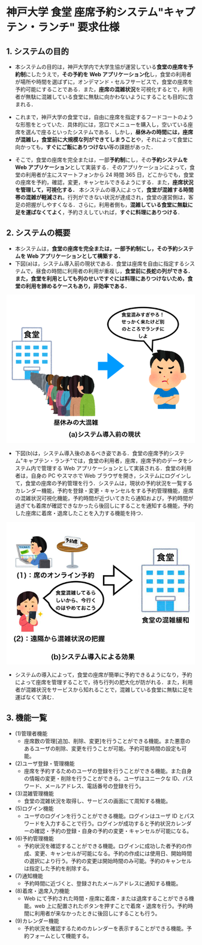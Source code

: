 # 神戸大学 食堂 座席予約システム"キャプテン・ランチ" 要求仕様

## 1. システムの目的

- 本システムの目的は，神戸大学内で大学生協が運営している**食堂の座席を予約制**にしたうえで，**その予約を Web アプリケーション化**し，食堂の利用者が場所や時間を選ばずに，オンデマンド・セルフサービスで，食堂の座席を予約可能にすることである．また，**座席の混雑状況**を可視化するとで，利用者が無駄に混雑している食堂に無駄に向かわないようにすることも目的に含まれる．

- これまで，神戸大学の食堂では，自由に座席を指定するフードコートのような形態をとっていた．具体的には，窓口でメニューを購入し，空いている座席を選んで座るといったシステムである．しかし，**昼休みの時間には，座席が混雑し，食堂前に大規模な列ができてしまうこと**や，それによって食堂に向かっても，**すぐにご飯にありつけない**等の課題があった．

- そこで，食堂の座席を完全または，一部**予約制**にし，その**予約システムを Web アプリケーション**として実装する．そのアプリケーションによって，食堂の利用者が主にスマートフォンから 24 時間 365 日，どこからでも，食堂の座席を予約，確認，変更，キャンセルできるようにする．また，**座席状況を管理して，可視化する．** 本システムの導入によって，**食堂が混雑する時間帯の混雑が軽減され**，行列ができない状況が達成され，食堂の運営側は，客足の把握がしやすくなる．さらに，利用者側も，**混雑している食堂に無駄に足を運ばなくてよく**，予約さえしていれば，**すぐに料理にありつける**．

## 2. システムの概要

- 本システムは，**食堂の座席を完全または，一部予約制にし，その予約システムを Web アプリケーションとして構築する．**
- 下図(a)は，システム導入前の現状である．食堂は座席を自由に指定するシステムで，昼食の時間に利用者の利用が重複し，**食堂前に長蛇の列ができる．**また，食堂を利用としても列のせいで**すぐには料理にありつけないため，食堂の利用を諦めるケースもあり，非効率である．**

![systemBefore](./Picture/systemBefore.png)

- 下図(b)は，システム導入後のあるべき姿である．食堂の座席予約システム"キャプテン・ランチ"では，食堂の利用者，座席，座席予約のデータをシステム内で管理する Web アプリケーションとして実装される．食堂の利用者は，自身の PC やスマホで Web ブラウザを開き，システムにログインして，食堂の座席の予約管理を行う．システムは，現状の予約状況を一覧するカレンダー機能，予約を登録・変更・キャンセルをする予約管理機能，座席の混雑状況可視化機能，予約時間が近づいてきたら通知および，予約時間が過ぎても着席が確認できなかったら後回しにすることを通知する機能，予約した座席に着席・退席したことを入力する機能を持つ．

![systemAfter](./Picture/systemAfter.png)

- システムの導入によって，食堂の座席が簡単に予約できるようになり，予約によって座席を管理することで，待ち行列の肥大化が防がれる．また，利用者が混雑状況をサービスから知れることで，混雑している食堂に無駄に足を運ばなくて済む．

## 3. 機能一覧

- (1)管理者機能
  - 座席数の管理[追加、削除、変更]を行うことができる機能。また悪意のあるユーザの削除、変更を行うことが可能。予約可能時間の設定も可能。
- (2)ユーザ登録・管理機能
  - 座席を予約するためのユーザの登録を行うことができる機能。また自身の情報の変更・削除を行うことができる。ユーザはユニークな ID、パスワード、メールアドレス、電話番号の登録を行う。
- (3)混雑管理機能
  - 食堂の混雑状況を取得し、サービスの画面にて周知する機能。
- (5)ログイン機能
  - ユーザのログインを行うことができる機能。ログインはユーザ ID とパスワードを入力することで行う。ログインが成功すると予約状況カレンダーの確認・予約の登録・自身の予約の変更・キャンセルが可能になる。
- (6)予約管理機能
  - 予約状況を確認することができる機能。ログインに成功した者予約の作成、変更、キャンセルが可能になる。予約の作成には使用日、開始時間の選択により行う。予約の変更は開始時間のみ可能。予約のキャンセルは指定した予約を削除する。
- (7)通知機能
  - 予約時間に近づくと、登録されたメールアドレスに通知する機能。
- (8)着席・退席入力機能
  - Web にて予約された時間・座席に着席・または退席することができる機能。web 上に配置されたボタンを押すことで着席・退席を行う。予約時間に利用者が来なかったときに後回しにすることも行う。
- (9)カレンダー機能
  - 予約状況を確認するためのカレンダーを表示することができる機能。予約フォームとして機能する。
